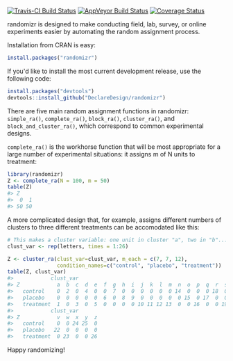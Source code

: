 
[![Travis-CI Build Status](https://travis-ci.org/DeclareDesign/randomizr.svg?branch=master)](https://travis-ci.org/DeclareDesign/randomizr) [![AppVeyor Build Status](https://ci.appveyor.com/api/projects/status/github/DeclareDesign/randomizr?branch=master&svg=true)](https://ci.appveyor.com/project/DeclareDesign/randomizr) [![Coverage Status](https://coveralls.io/repos/github/DeclareDesign/randomizr/badge.svg?branch=master)](https://coveralls.io/github/DeclareDesign/randomizr?branch=master)

randomizr is designed to make conducting field, lab, survey, or online experiments easier by automating the random assignment process.

Installation from CRAN is easy:

``` r
install.packages("randomizr")
```

If you'd like to install the most current development release, use the following code:

``` r
install.packages("devtools")
devtools::install_github("DeclareDesign/randomizr")
```

There are five main random assignment functions in randomizr: `simple_ra()`, `complete_ra()`, `block_ra()`, `cluster_ra()`, and `block_and_cluster_ra()`, which correspond to common experimental designs.

`complete_ra()` is the workhorse function that will be most appropriate for a large number of experimental situations: it assigns m of N units to treatment:

``` r
library(randomizr)
Z <- complete_ra(N = 100, m = 50)
table(Z)
#> Z
#>  0  1 
#> 50 50
```

A more complicated design that, for example, assigns different numbers of clusters to three different treatments can be accomodated like this:

``` r
# This makes a cluster variable: one unit in cluster "a", two in "b"...
clust_var <- rep(letters, times = 1:26)

Z <- cluster_ra(clust_var=clust_var, m_each = c(7, 7, 12),
                condition_names=c("control", "placebo", "treatment"))
table(Z, clust_var)
#>            clust_var
#> Z            a  b  c  d  e  f  g  h  i  j  k  l  m  n  o  p  q  r  s  t  u
#>   control    0  2  0  4  0  0  7  0  0  0  0  0  0 14  0  0  0 18  0  0  0
#>   placebo    0  0  0  0  0  6  0  8  9  0  0  0  0  0 15  0 17  0  0  0 21
#>   treatment  1  0  3  0  5  0  0  0  0 10 11 12 13  0  0 16  0  0 19 20  0
#>            clust_var
#> Z            v  w  x  y  z
#>   control    0  0 24 25  0
#>   placebo   22  0  0  0  0
#>   treatment  0 23  0  0 26
```

Happy randomizing!
